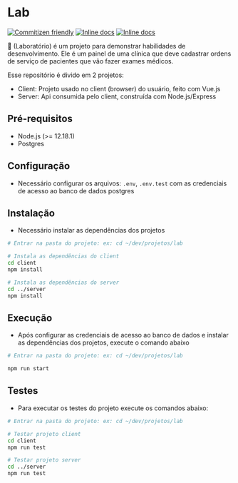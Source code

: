 # Lab

[![Commitizen friendly](https://img.shields.io/badge/commitizen-friendly-brightgreen.svg)](http://commitizen.github.io/cz-cli/)
[![Inline docs](http://inch-ci.org/github/marciofmjr/lab.svg?branch=master)](http://inch-ci.org/github/marciofmjr/lab)
[![Inline docs](http://inch-ci.org/github/marciofmjr/agrimin-backend.svg?branch=master)](http://inch-ci.org/github/marciofmjr/agrimin-backend)


:hospital: (Laboratório) é um projeto para demonstrar habilidades de desenvolvimento. Ele é um painel de uma clínica que deve cadastrar ordens de serviço de pacientes que vão fazer exames médicos.

Esse repositório é divido em 2 projetos:
- Client: Projeto usado no client (browser) do usuário, feito com Vue.js
- Server: Api consumida pelo client, construída com Node.js/Express

## Pré-requisitos
- Node.js (>= 12.18.1)
- Postgres

## Configuração
- Necessário configurar os arquivos: `.env`, `.env.test` com as credenciais de acesso ao banco de dados postgres

## Instalação
- Necessário instalar as dependências dos projetos
```bash
# Entrar na pasta do projeto: ex: cd ~/dev/projetos/lab

# Instala as dependências do client
cd client
npm install

# Instala as dependências do server
cd ../server
npm install
```

## Execução
- Após configurar as credenciais de acesso ao banco de dados e instalar as dependências dos projetos, execute o comando abaixo
```bash
# Entrar na pasta do projeto: ex: cd ~/dev/projetos/lab

npm run start
```

## Testes
- Para executar os testes do projeto execute os comandos abaixo:
```bash
# Entrar na pasta do projeto: ex: cd ~/dev/projetos/lab

# Testar projeto client
cd client
npm run test

# Testar projeto server
cd ../server
npm run test
```